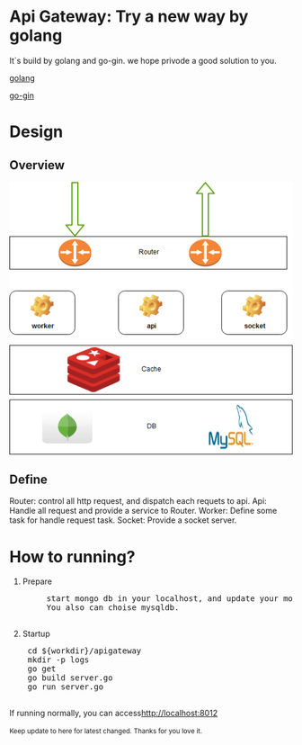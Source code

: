 # Api Gateway: Try a new way by golang

It`s build by golang and go-gin. we hope privode a good solution to you.<br>

<a href="https://golang.org/">golang</a>

<a href="https://gin-gonic.github.io/gin/">go-gin</a>

<h1>Design</h1>

<h2>Overview</h2>

![Gopher image](doc/structure.jpg)

<h2>Define</h2>

Router: control all http request, and dispatch each requets to  api.
Api: Handle all request and provide a service to Router.
Worker: Define some task for handle request task.
Socket: Provide a socket server.

<h1>How to running?</h1>

1. Prepare

    <pre>
        start mongo db in your localhost, and update your mongodb info in /conf/app.conf.yml.
        You also can choise mysqldb.
    </pre>

2. Startup

    <pre>
    cd ${workdir}/apigateway
    mkdir -p logs
    go get
    go build server.go
    go run server.go
    </pre>

If running normally, you can access<a href="http://localhost:8012">http://localhost:8012</a>

<small>Keep update to here for latest changed. Thanks for you love it.</small>


